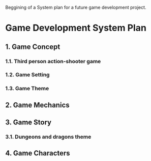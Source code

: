 Beggining of a System plan for a future game development project.

# Game Development System Plan

## 1. Game Concept

### 1.1. Third person action-shooter game

### 1.2. Game Setting

### 1.3. Game Theme

## 2. Game Mechanics

## 3. Game Story

### 3.1. Dungeons and dragons theme

## 4. Game Characters
